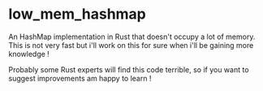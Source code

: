 # low_mem_hashmap

An HashMap implementation in Rust that doesn't occupy a lot of memory. This is not very fast but i'll work on this for sure when i'll be gaining more knowledge !

Probably some Rust experts will find this code terrible, so if you want to suggest improvements am happy to learn !



